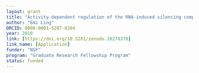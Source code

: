 ```yaml
---
layout: grant
title: "Activity-dependent regulation of the RNA-induced silencing complex in mammalian neurons"
author: "Emi Ling"
ORCID: 0000-0001-5287-0284
year: 2010
link: [https://doi.org/10.5281/zenodo.10278378]
link_name: [Application]
funder: "NSF"
program: "Graduate Research Fellowship Program"
status: funded
---
```

